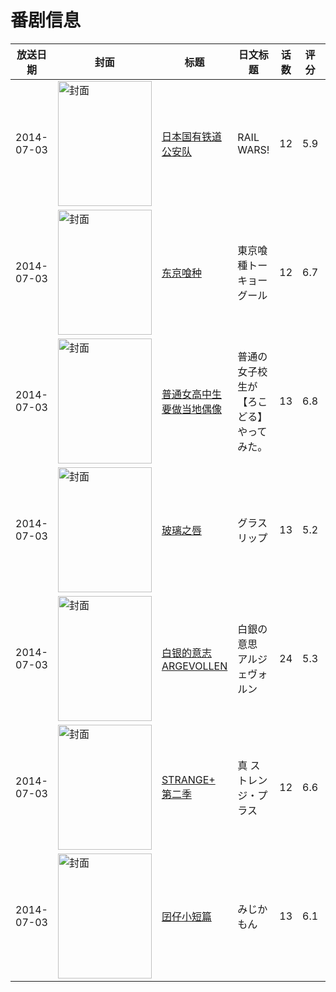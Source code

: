 # 番剧信息

|放送日期|封面|标题|日文标题|话数|评分|评分人数|
|---|---|---|---|---|---|---|
|2014-07-03|<img src="https://lain.bgm.tv/pic/cover/c/a8/63/91420_dC2d2.jpg" alt="封面" style="width:150px;height:200px;object-fit:cover;">|[日本国有铁道公安队](https://bangumi.tv/subject/91420)|RAIL WARS!|12|5.9|1534人评分|
|2014-07-03|<img src="https://lain.bgm.tv/pic/cover/c/12/ab/93714_r1U22.jpg" alt="封面" style="width:150px;height:200px;object-fit:cover;">|[东京喰种](https://bangumi.tv/subject/93714)|東京喰種トーキョーグール|12|6.7|11101人评分|
|2014-07-03|<img src="https://lain.bgm.tv/pic/cover/c/66/a0/94236_YOKYQ.jpg" alt="封面" style="width:150px;height:200px;object-fit:cover;">|[普通女高中生要做当地偶像](https://bangumi.tv/subject/94236)|普通の女子校生が【ろこどる】やってみた。|13|6.8|892人评分|
|2014-07-03|<img src="https://lain.bgm.tv/pic/cover/c/59/dc/99505_KkSvF.jpg" alt="封面" style="width:150px;height:200px;object-fit:cover;">|[玻璃之唇](https://bangumi.tv/subject/99505)|グラスリップ|13|5.2|1682人评分|
|2014-07-03|<img src="https://lain.bgm.tv/pic/cover/c/45/01/100498_j9EFf.jpg" alt="封面" style="width:150px;height:200px;object-fit:cover;">|[白银的意志 ARGEVOLLEN](https://bangumi.tv/subject/100498)|白銀の意思 アルジェヴォルン|24|5.3|432人评分|
|2014-07-03|<img src="https://lain.bgm.tv/pic/cover/c/8c/6e/100986_N2A8a.jpg" alt="封面" style="width:150px;height:200px;object-fit:cover;">|[STRANGE+ 第二季](https://bangumi.tv/subject/100986)|真 ストレンジ・プラス|12|6.6|348人评分|
|2014-07-03|<img src="https://lain.bgm.tv/pic/cover/c/39/55/138352_G8E6f.jpg" alt="封面" style="width:150px;height:200px;object-fit:cover;">|[囝仔小短篇](https://bangumi.tv/subject/138352)|みじかもん|13|6.1|98人评分|
